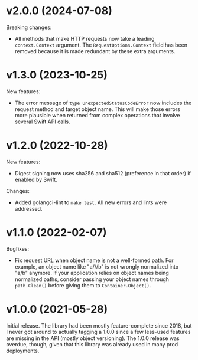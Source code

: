 # v2.0.0 (2024-07-08)

Breaking changes:

- All methods that make HTTP requests now take a leading `context.Context` argument.
  The `RequestOptions.Context` field has been removed because it is made redundant
  by these extra arguments.

# v1.3.0 (2023-10-25)

New features:

- The error message of `type UnexpectedStatusCodeError` now includes the
  request method and target object name. This will make those errors more
  plausible when returned from complex operations that involve several Swift
  API calls.

# v1.2.0 (2022-10-28)

New features:

- Digest signing now uses sha256 and sha512 (preference in that order) if
  enabled by Swift.

Changes:

- Added golangci-lint to `make test`. All new errors and lints were addressed.

# v1.1.0 (2022-02-07)

Bugfixes:

- Fix request URL when object name is not a well-formed path. For example, an
  object name like "a///b" is not wrongly normalized into "a/b" anymore. If
  your application relies on object names being normalized paths, consider
  passing your object names through `path.Clean()` before giving them to
  `Container.Object()`.

# v1.0.0 (2021-05-28)

Initial release. The library had been mostly feature-complete since 2018, but I
never got around to actually tagging a 1.0.0 since a few less-used features are
missing in the API (mostly object versioning). The 1.0.0 release was overdue,
though, given that this library was already used in many prod deployments.
